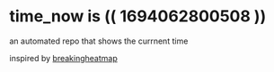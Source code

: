 # time_now is (( 1694062800508 ))

an automated repo that shows the currnent time

inspired by [breakingheatmap](https://github.com/breakingheatmap/breakingheatmap)